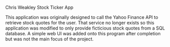 Chris Weakley
Stock Ticker App

This application was originally designed to call the Yahoo Finance API to retrieve stock quotes for the user.  That service no longer
exists so this application was modified to only provide ficticious stock quotes from a SQL database.  A simple web UI was added
onto this program after completion but was not the main focus of the project.
